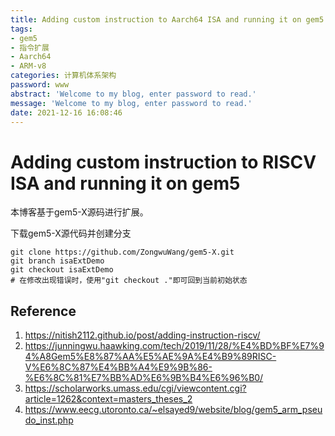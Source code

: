 ```yaml
---
title: Adding custom instruction to Aarch64 ISA and running it on gem5
tags:
- gem5
- 指令扩展
- Aarch64
- ARM-v8
categories: 计算机体系架构
password: www
abstract: 'Welcome to my blog, enter password to read.'
message: 'Welcome to my blog, enter password to read.'
date: 2021-12-16 16:08:46
---
```


# Adding custom instruction to RISCV ISA and running it on gem5

本博客基于gem5-X源码进行扩展。

下载gem5-X源代码并创建分支
```shell
git clone https://github.com/ZongwuWang/gem5-X.git
git branch isaExtDemo
git checkout isaExtDemo
# 在修改出现错误时，使用"git checkout ."即可回到当前初始状态
```

## Reference

1. https://nitish2112.github.io/post/adding-instruction-riscv/
2. https://junningwu.haawking.com/tech/2019/11/28/%E4%BD%BF%E7%94%A8Gem5%E8%87%AA%E5%AE%9A%E4%B9%89RISC-V%E6%8C%87%E4%BB%A4%E9%9B%86-%E6%8C%81%E7%BB%AD%E6%9B%B4%E6%96%B0/
3. https://scholarworks.umass.edu/cgi/viewcontent.cgi?article=1262&context=masters_theses_2
4. https://www.eecg.utoronto.ca/~elsayed9/website/blog/gem5_arm_pseudo_inst.php

